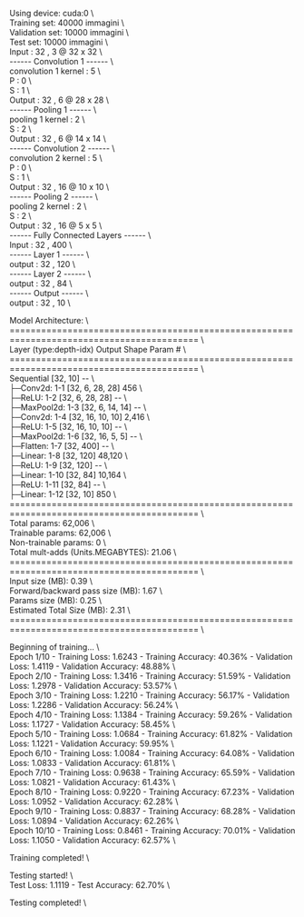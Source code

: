 Using device: cuda:0  \  
Training set: 40000 immagini  \  
Validation set: 10000 immagini  \  
Test set: 10000 immagini  \  
Input : 32 , 3 @ 32 x 32  \  
------ Convolution 1 ------  \  
convolution 1 kernel : 5  \  
P :  0  \  
S :  1  \  
Output : 32 , 6 @ 28 x 28  \  
------ Pooling 1 ------  \  
pooling 1 kernel : 2  \  
S :  2  \  
Output : 32 , 6 @ 14 x 14  \  
------ Convolution 2 ------  \  
convolution 2 kernel : 5  \  
P :  0  \  
S :  1  \  
Output : 32 , 16 @ 10 x 10  \  
------ Pooling 2 ------  \  
pooling 2 kernel : 2  \  
S :  2  \  
Output : 32 , 16 @ 5 x 5  \  
------ Fully Connected Layers ------  \  
Input :  32 , 400  \  
------ Layer 1 ------  \  
output :  32 , 120  \  
------ Layer 2 ------  \  
output :  32 , 84  \  
------ Output ------  \  
output :  32 , 10  \  

Model Architecture:  \  
==========================================================================================  \  
Layer (type:depth-idx)                   Output Shape              Param #   \  
==========================================================================================  \  
Sequential                               [32, 10]                  --        \  
├─Conv2d: 1-1                            [32, 6, 28, 28]           456       \  
├─ReLU: 1-2                              [32, 6, 28, 28]           --        \  
├─MaxPool2d: 1-3                         [32, 6, 14, 14]           --        \  
├─Conv2d: 1-4                            [32, 16, 10, 10]          2,416     \  
├─ReLU: 1-5                              [32, 16, 10, 10]          --        \  
├─MaxPool2d: 1-6                         [32, 16, 5, 5]            --        \  
├─Flatten: 1-7                           [32, 400]                 --        \  
├─Linear: 1-8                            [32, 120]                 48,120    \  
├─ReLU: 1-9                              [32, 120]                 --        \  
├─Linear: 1-10                           [32, 84]                  10,164    \  
├─ReLU: 1-11                             [32, 84]                  --        \  
├─Linear: 1-12                           [32, 10]                  850       \  
==========================================================================================  \  
Total params: 62,006  \  
Trainable params: 62,006  \  
Non-trainable params: 0  \  
Total mult-adds (Units.MEGABYTES): 21.06  \  
==========================================================================================  \  
Input size (MB): 0.39  \  
Forward/backward pass size (MB): 1.67  \  
Params size (MB): 0.25  \  
Estimated Total Size (MB): 2.31  \  
==========================================================================================  \  

Beginning of training...  \  
Epoch 1/10 - Training Loss: 1.6243 - Training Accuracy: 40.36% - Validation Loss: 1.4119 - Validation Accuracy: 48.88%  \  
Epoch 2/10 - Training Loss: 1.3416 - Training Accuracy: 51.59% - Validation Loss: 1.2978 - Validation Accuracy: 53.57%  \  
Epoch 3/10 - Training Loss: 1.2210 - Training Accuracy: 56.17% - Validation Loss: 1.2286 - Validation Accuracy: 56.24%  \  
Epoch 4/10 - Training Loss: 1.1384 - Training Accuracy: 59.26% - Validation Loss: 1.1727 - Validation Accuracy: 58.45%  \  
Epoch 5/10 - Training Loss: 1.0684 - Training Accuracy: 61.82% - Validation Loss: 1.1221 - Validation Accuracy: 59.95%  \  
Epoch 6/10 - Training Loss: 1.0084 - Training Accuracy: 64.08% - Validation Loss: 1.0833 - Validation Accuracy: 61.81%  \  
Epoch 7/10 - Training Loss: 0.9638 - Training Accuracy: 65.59% - Validation Loss: 1.0821 - Validation Accuracy: 61.43%  \  
Epoch 8/10 - Training Loss: 0.9220 - Training Accuracy: 67.23% - Validation Loss: 1.0952 - Validation Accuracy: 62.28%  \  
Epoch 9/10 - Training Loss: 0.8837 - Training Accuracy: 68.28% - Validation Loss: 1.0894 - Validation Accuracy: 62.26%  \  
Epoch 10/10 - Training Loss: 0.8461 - Training Accuracy: 70.01% - Validation Loss: 1.1050 - Validation Accuracy: 62.57%  \  

Training completed!  \  

Testing started!  \  
Test Loss: 1.1119 - Test Accuracy: 62.70%  \  

Testing completed!  \  
